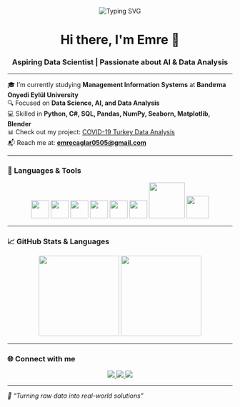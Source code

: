<p align="center">
  <img src="https://readme-typing-svg.demolab.com?font=Fira+Code&duration=2000&pause=1000&color=F78E69&center=true&vCenter=true&width=435&lines=Data+Science+Lover;Aspiring+Data+Analyst;Working+with+Python+%26+SQL;Exploring+Machine+Learning;Building+with+Blender+%26+Pandas" alt="Typing SVG" />
</p>

<h1 align="center">Hi there, I'm Emre 👋</h1>
<h3 align="center">Aspiring Data Scientist | Passionate about AI & Data Analysis</h3>

---

🎓 I’m currently studying **Management Information Systems** at **Bandırma Onyedi Eylül University**  
🔍 Focused on **Data Science, AI, and Data Analysis**  
💻 Skilled in **Python, C#, SQL, Pandas, NumPy, Seaborn, Matplotlib, Blender**  
📊 Check out my project: [COVID-19 Turkey Data Analysis](https://github.com/Emrecaglar05/covid19-turkiye-analizi)  
📬 Reach me at: **emrecaglar0505@gmail.com**

---

### 🚀 Languages & Tools

<p align="center">
  <img src="https://cdn.jsdelivr.net/gh/devicons/devicon/icons/python/python-original.svg" width="40"/>
  <img src="https://cdn.jsdelivr.net/gh/devicons/devicon/icons/csharp/csharp-original.svg" width="40"/>
  <img src="https://cdn.jsdelivr.net/gh/devicons/devicon/icons/mysql/mysql-original.svg" width="40"/>
  <img src="https://cdn.jsdelivr.net/gh/devicons/devicon/icons/blender/blender-original.svg" width="40"/>
  <img src="https://upload.wikimedia.org/wikipedia/commons/e/ed/Pandas_logo.svg" width="40"/>
  <img src="https://upload.wikimedia.org/wikipedia/commons/3/31/NumPy_logo_2020.svg" width="40"/>
  <img src="https://seaborn.pydata.org/_static/logo-wide-lightbg.svg" width="80"/>
  <img src="https://matplotlib.org/_static/logo2_compressed.svg" width="50"/>
</p>

---

### 📈 GitHub Stats & Languages

<p align="center">
  <img src="https://github-readme-stats.vercel.app/api?username=Emrecaglar05&show_icons=true&theme=radical" height="180"/>
  <img src="https://github-readme-stats.vercel.app/api/top-langs/?username=Emrecaglar05&layout=compact&theme=radical" height="180"/>
</p>

---

### 🌐 Connect with me

<p align="center">
  <a href=www.linkedin.com/in/emre-çağlar-9bb493294>
    <img src="https://img.shields.io/badge/LinkedIn-0077B5?style=for-the-badge&logo=linkedin&logoColor=white"/>
  </a>
  <a href="https://www.instagram.com/cglremree_dll?igsh=bHZqZHp4NG55Y3k1&utm_source=qr" target="_blank">
    <img src="https://img.shields.io/badge/Instagram-E4405F?style=for-the-badge&logo=instagram&logoColor=white"/>
  </a>
  <a href="https://github.com/Emrecaglar05" target="_blank">
    <img src="https://img.shields.io/badge/GitHub-100000?style=for-the-badge&logo=github&logoColor=white"/>
  </a>
</p>

---

_🚀 “Turning raw data into real-world solutions”_
